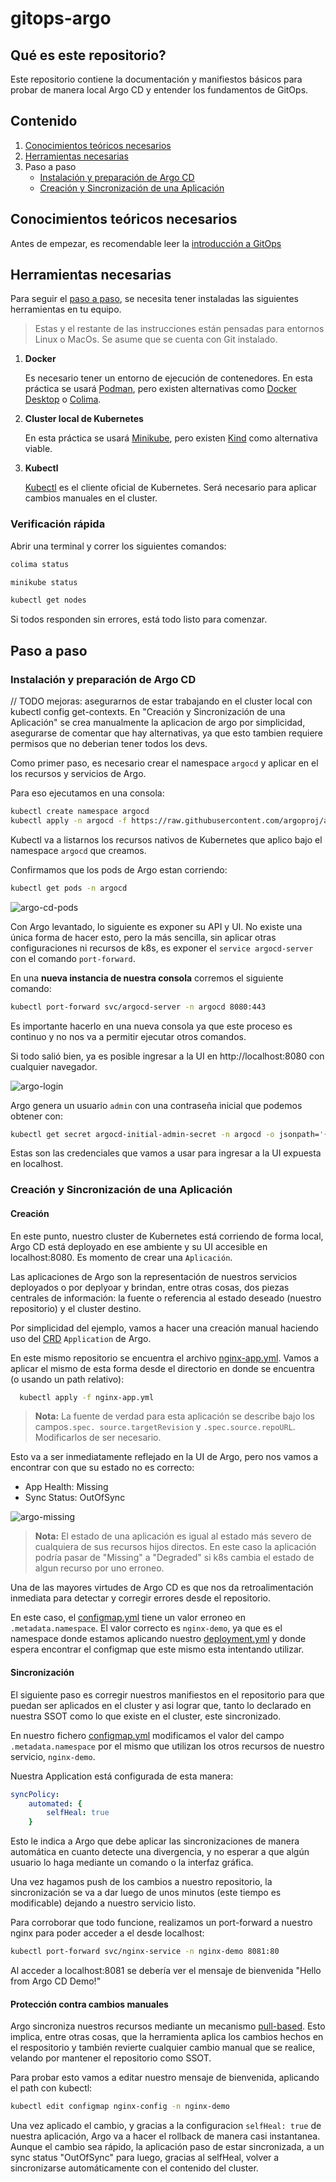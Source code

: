 # gitops-argo

## Qué es este repositorio?

Este repositorio contiene la documentación y manifiestos básicos para probar de manera local Argo CD y entender los fundamentos de GitOps.

## Contenido

1. [Conocimientos teóricos necesarios](#conocimientos-teóricos-necesarios)
2. [Herramientas necesarias](#herramientas-necesarias)
3. Paso a paso 
   - [Instalación y preparación de Argo CD](#instalación-y-preparación-de-argo-cd)
   - [Creación y Sincronización de una Aplicación](#creación-y-sincronización-de-una-aplicación)

## Conocimientos teóricos necesarios

Antes de empezar, es recomendable leer la [introducción a GitOps](/docs/gitops.md)

## Herramientas necesarias

Para seguir el [paso a paso](#paso-a-paso), se necesita tener instaladas las siguientes herramientas en tu equipo.

> Estas y el restante de las instrucciones están pensadas para entornos Linux o MacOs. Se asume que se cuenta con Git instalado.

1. **Docker**

    Es necesario tener un entorno de ejecución de contenedores.
    En esta práctica se usará [Podman](https://podman.io/), pero existen alternativas como [Docker Desktop](https://docs.docker.com/desktop/) o [Colima](https://github.com/abiosoft/colima).

2. **Cluster local de Kubernetes**

    En esta práctica se usará [Minikube](https://minikube.sigs.k8s.io/docs/), pero existen [Kind](https://kind.sigs.k8s.io/) como alternativa viable.

3. **Kubectl**

    [Kubectl](https://kubernetes.io/docs/tasks/tools/#kubectl) es el cliente oficial de Kubernetes. Será necesario para aplicar cambios manuales en el cluster.

### Verificación rápida

Abrir una terminal y correr los siguientes comandos:

```bash
colima status

minikube status

kubectl get nodes
```

Si todos responden sin errores, está todo listo para comenzar.
    
## Paso a paso

### Instalación y preparación de Argo CD

// TODO mejoras: asegurarnos de estar trabajando en el cluster local con kubectl config get-contexts. En "Creación y Sincronización de una Aplicación" se crea manualmente la aplicacion de argo por simplicidad, asegurarse de comentar que hay alternativas, ya que esto tambien requiere permisos que no deberian tener todos los devs.

Como primer paso, es necesario crear el namespace `argocd` y aplicar en el los recursos y servicios de Argo.

Para eso ejecutamos en una consola:

```bash
kubectl create namespace argocd
kubectl apply -n argocd -f https://raw.githubusercontent.com/argoproj/argo-cd/stable/manifests/install.yaml
```

Kubectl va a listarnos los recursos nativos de Kubernetes que aplico bajo el namespace `argocd` que creamos.

Confirmamos que los pods de Argo estan corriendo:

```bash
kubectl get pods -n argocd 
```
![argo-cd-pods](./docs/images/argo-pods.png)

Con Argo levantado, lo siguiente es exponer su API y UI. No existe una única forma de hacer esto, pero la más sencilla, sin aplicar otras configuraciones ni recursos de k8s, es exponer el `service argocd-server` con el comando `port-forward`.

En una **nueva instancia de nuestra consola** corremos el siguiente comando:

```bash
kubectl port-forward svc/argocd-server -n argocd 8080:443
```

Es importante hacerlo en una nueva consola ya que este proceso es continuo y no nos va a permitir ejecutar otros comandos.

Si todo salió bien, ya es posible ingresar a la UI en http://localhost:8080 con cualquier navegador.

![argo-login](./docs/images/argo-login.png)

Argo genera un usuario `admin` con una contraseña inicial que podemos obtener con:

```bash
kubectl get secret argocd-initial-admin-secret -n argocd -o jsonpath='{.data.password}' | base64 -d
```

Estas son las credenciales que vamos a usar para ingresar a la UI expuesta en localhost.

### Creación y Sincronización de una Aplicación

#### Creación

En este punto, nuestro cluster de Kubernetes está corriendo de forma local, Argo CD está deployado en ese ambiente y su UI accesible en localhost:8080. Es momento de crear una `Aplicación`.

Las aplicaciones de Argo son la representación de nuestros servicios deployados o por deplyoar y brindan, entre otras cosas, dos piezas centrales de información: la fuente o referencia al estado deseado (nuestro repositorio) y el cluster destino.

Por simplicidad del ejemplo, vamos a hacer una creación manual haciendo uso del [CRD](https://kubernetes.io/docs/concepts/extend-kubernetes/api-extension/custom-resources/) `Application` de Argo.

En este mismo repositorio se encuentra el archivo [nginx-app.yml](./apps/nginx-app.yml). Vamos a aplicar el mismo de esta forma desde el directorio en donde se encuentra (o usando un path relativo):

```bash
  kubectl apply -f nginx-app.yml
```

> **Nota:** La fuente de verdad para esta aplicación se describe bajo los campos`.spec. source.targetRevision` y `.spec.source.repoURL`. Modificarlos de ser necesario.

Esto va a ser inmediatamente reflejado en la UI de Argo, pero nos vamos a encontrar con que su estado no es correcto:
- App Health: Missing
- Sync Status: OutOfSync

![argo-missing](./docs/images/argo-missing.png)

> **Nota:** El estado de una aplicación es igual al estado más severo de cualquiera de sus recursos hijos directos. En este caso la aplicación podría pasar de "Missing" a "Degraded" si k8s cambia el estado de algun recurso por uno erroneo.    

Una de las mayores virtudes de Argo CD es que nos da retroalimentación inmediata para detectar y corregir errores desde el repositorio.

En este caso, el [configmap.yml](/manifests/nginx/configmap.yml) tiene un valor erroneo en `.metadata.namespace`. El valor correcto es `nginx-demo`, ya que es el namespace donde estamos aplicando nuestro [deployment.yml](/manifests/nginx/deployment.yml) y donde espera encontrar el configmap que este mismo esta intentando utilizar.

#### Sincronización

El siguiente paso es corregir nuestros manifiestos en el repositorio para que puedan ser aplicados en el cluster y asi lograr que, tanto lo declarado en nuestra SSOT como lo que existe en el cluster, este sincronizado.

En nuestro fichero [configmap.yml](/manifests/nginx/configmap.yml) modificamos el valor del campo `.metadata.namespace` por el mismo que utilizan los otros recursos de nuestro servicio, `nginx-demo`.

Nuestra Application está configurada de esta manera:

```yaml
syncPolicy:
    automated: {
        selfHeal: true
    }
```

Esto le indica a Argo que debe aplicar las sincronizaciones de manera automática en cuanto detecte una divergencia, y no esperar a que algún usuario lo haga mediante un comando o la interfaz gráfica.

Una vez hagamos push de los cambios a nuestro repositorio, la sincronización se va a dar luego de unos minutos (este tiempo es modificable) dejando a nuestro servicio listo.

Para corroborar que todo funcione, realizamos un port-forward a nuestro nginx para poder acceder a el desde localhost:

```bash
kubectl port-forward svc/nginx-service -n nginx-demo 8081:80
```

Al acceder a localhost:8081 se debería ver el mensaje de bienvenida "Hello from Argo CD Demo!"

#### Protección contra cambios manuales

Argo sincroniza nuestros recursos mediante un mecanismo [pull-based](./docs/gitops.md). Esto implica, entre otras cosas, que la herramienta aplica los cambios hechos en el respositorio y también revierte cualquier cambio manual que se realice, velando por mantener el repositorio como SSOT.

Para probar esto vamos a editar nuestro mensaje de bienvenida, aplicando el path con kubectl:

```bash
kubectl edit configmap nginx-config -n nginx-demo
```

Una vez aplicado el cambio, y gracias a la configuracion `selfHeal: true` de nuestra aplicación, Argo va a hacer el rollback de manera casi instantanea. Aunque el cambio sea rápido, la aplicación paso de estar sincronizada, a un sync status "OutOfSync" para luego, gracias al selfHeal, volver a sincronizarse automáticamente con el contenido del cluster.
